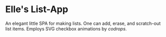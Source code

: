 # Elle's List-App
An elegant little SPA for making lists. One can add, erase, and scratch-out list items. Employs SVG checkbox animations by *codrops*.
